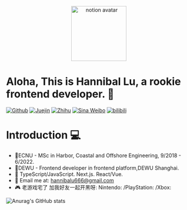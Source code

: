 <!-- Avatar -->
<div align="center">
    <img src="https://notion-avatar.vercel.app/api/img/eyJmYWNlIjo4LCJub3NlIjoxMiwibW91dGgiOjE3LCJleWVzIjo5LCJleWVicm93cyI6MTQsImdsYXNzZXMiOjUsImhhaXIiOjM4LCJhY2Nlc3NvcmllcyI6MTMsImRldGFpbHMiOjMsImJlYXJkIjowLCJmbGlwIjoxLCJjb2xvciI6IiNmZmZmZmYiLCJzaGFwZSI6ImNpcmNsZSJ9" 
        width="150px"
        height="150px"
        alt="notion avatar">

</div>

# Aloha, This is Hannibal Lu, a rookie frontend developer. :wave:

<!-- Introduction -->

[![Github](https://img.shields.io/badge/Github-Hannbalu-%2334383E?logo=github)](https://github.com/hannbalu) [![Juejin](https://img.shields.io/badge/Juejin-Hannibalu666-lightgrey?labelColor=2080FF&logo=ByteDance&logoColor=ffffff)](https://juejin.cn/user/888061128090568/posts) [![Zhihu](https://img.shields.io/badge/dynamic/json?color=grey&label=Zhihu%20fans&query=%24.data.totalSubs&url=https%3A%2F%2Fapi.spencerwoo.com%2Fsubstats%2F%3Fsource%3Dzhihu%26queryKey%3Dhannibalu&labelColor=0065FF&logo=zhihu&logoColor=ffffff)](https://www.zhihu.com/people/hannibalu)
[![Sina Weibo](https://img.shields.io/badge/dynamic/json?color=grey&label=Weibo&prefix=%E5%85%B3%E6%B3%A8%3A&query=%24.data.totalSubs&url=https%3A%2F%2Fapi.spencerwoo.com%2Fsubstats%2F%3Fsource%3Dweibo%26queryKey%3D7092605792&logo=sina-weibo&labelColor=E6172D)](https://weibo.com/u/7092605792) [![bilibili](https://img.shields.io/badge/dynamic/json?color=grey&label=Bilibili%20fans&query=%24.data.totalSubs&url=https%3A%2F%2Fapi.spencerwoo.com%2Fsubstats%2F%3Fsource%3Dbilibili%26queryKey%3D6497558&labelColor=00A1D6&logo=bilibili&logoColor=ffffff)](https://space.bilibili.com/6497558)

# Introduction :computer:

- :school:ECNU - MSc in Harbor, Coastal and Offshore Engineering, 9/2018 - 6/2022.
- :office:DEWU - Frontend developer in frontend platform,DEWU Shanghai.
- :dart: TypeScript/JavaScript. Next.js. React/Vue.
- :e-mail: Email me at: [hannibalu666@gmail.com](mailto:hannibalu666@gmail.com)
- :video_game: 老游戏宅了 加我好友一起开黑呀: Nintendo: /PlayStation: /Xbox:

<!-- Github Status -->

![Anurag's GitHub stats](https://github-readme-stats.vercel.app/api?username=hannbalu&show_icons=true)
